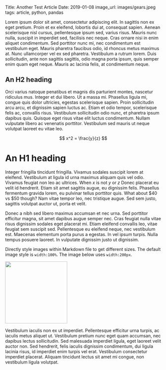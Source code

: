 Title: Another Test Article
Date: 2019-01-08
image_url: images/gears.jpeg
tags: article, python, pandas

Lorem ipsum dolor sit amet, consectetur adipiscing elit. In sagittis non ex eget pretium. Proin et ex eleifend, lobortis dui at, consequat sapien. Aenean scelerisque nisl cursus, pellentesque ipsum sed, varius risus. Mauris nunc nulla, suscipit in imperdiet sed, facilisis nec neque. Cras ornare nisi in enim aliquet condimentum. Sed porttitor nunc mi, nec condimentum est vestibulum eget. Mauris pharetra faucibus odio, id rhoncus metus maximus at. Nunc ullamcorper vel ex sed pharetra. Vestibulum a rutrum lorem. Duis sollicitudin, ante non sagittis sagittis, odio magna porta ipsum, quis semper enim quam eget neque. Mauris ac lacinia felis, at condimentum neque.
<!-- PELICAN_END_SUMMARY -->

## An H2 heading
Orci varius natoque penatibus et magnis dis parturient montes, nascetur ridiculus mus. Integer et dui libero. Ut a massa mi. Phasellus ligula mi, congue quis dolor ultricies, egestas scelerisque sapien. Proin sollicitudin arcu arcu, et dignissim sapien luctus ac. Etiam et odio tempor, scelerisque felis ac, convallis risus. Vestibulum sollicitudin odio nunc, et pharetra ipsum dapibus quis. Quisque eget risus vitae elit luctus condimentum. Nullam vulputate libero ac venenatis porttitor. Vestibulum sed mauris ut neque volutpat laoreet eu vitae leo.

$$ x^2 = \frac{y}{z} $$

# An H1 heading
Integer fringilla tincidunt fringilla. Vivamus sodales suscipit lorem at eleifend. Vestibulum at ligula id urna maximus aliquam quis vel odio. Vivamus feugiat non leo ac ultrices. When $x$ is not $y$ or $z$ Donec placerat eu velit id hendrerit. Etiam sit amet sagittis augue, eu dignissim felis. Phasellus fermentum gravida lorem, eu pulvinar tellus porttitor quis. What about $40 vs $50 though? Nam vitae tempor leo, nec tristique augue. Sed sem justo, sagittis volutpat auctor ut, porta et velit.

Donec a nibh sed libero maximus accumsan et nec urna. Sed porttitor efficitur magna, sit amet dapibus augue semper nec. Cras feugiat nulla vitae risus dignissim sodales eget placerat mi. Etiam eleifend convallis leo, vitae feugiat sem suscipit sed. Pellentesque eu eleifend neque, nec vestibulum est. Maecenas elementum porta purus a egestas. In vel ipsum turpis. Nulla tempus posuere laoreet. In vulputate dignissim justo ut dignissim.

Directly style images within Markdown file to get different sizes. The default
image style is `width:100%`. The image below uses `width:200px`.

<img src="{static}/images/moon.jpg" style="width:200px !important;">

Vestibulum iaculis non ex ut imperdiet. Pellentesque efficitur urna turpis, ac iaculis metus aliquet ut. Vestibulum pretium nunc eget quam accumsan, nec dapibus lectus sollicitudin. Sed malesuada imperdiet ligula, eget laoreet velit auctor non. Sed hendrerit, felis iaculis dignissim condimentum, dui ligula lacinia risus, id imperdiet enim turpis vel erat. Vestibulum consectetur imperdiet placerat. Aliquam tincidunt lectus sit amet mi congue, non vestibulum ligula volutpat.
